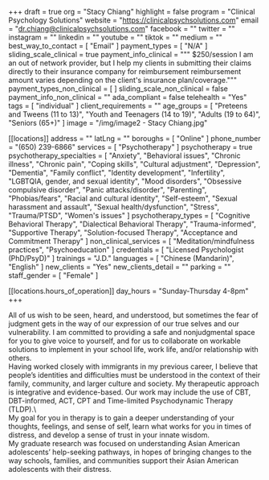 +++
draft = true
org = "Stacy Chiang"
highlight = false
program = "Clinical Psychology Solutions"
website = "https://clinicalpsychsolutions.com"
email = "dr.chiang@clinicalpsychsolutions.com"
facebook = ""
twitter = ""
instagram = ""
linkedin = ""
youtube = ""
tiktok = ""
medium = ""
best_way_to_contact = [ "Email" ]
payment_types = [ "N/A" ]
sliding_scale_clinical = true
payment_info_clinical = """
$250/session
I am an out of network provider, but I help my clients in submitting their claims directly to their insurance company for reimbursement reimbursement amount varies depending on the client's insurance plan/coverage."""
payment_types_non_clinical = [ ]
sliding_scale_non_clinical = false
payment_info_non_clinical = ""
ada_compliant = false
telehealth = "Yes"
tags = [ "individual" ]
client_requirements = ""
age_groups = [
  "Preteens and Tweens (11 to 13)",
  "Youth and Teenagers (14 to 19)",
  "Adults (19 to 64)",
  "Seniors (65+)"
]
image = "/img/image2 - Stacy Chiang.jpg"

[[locations]]
address = ""
latLng = ""
boroughs = [ "Online" ]
phone_number = "(650) 239-6866"
services = [ "Psychotherapy" ]
psychotherapy = true
psychotherapy_specialties = [
  "Anxiety",
  "Behavioral issues",
  "Chronic illness",
  "Chronic pain",
  "Coping skills",
  "Cultural adjustment",
  "Depression",
  "Dementia",
  "Family conflict",
  "Identity development",
  "Infertility",
  "LGBTQIA, gender, and sexual identity",
  "Mood disorders",
  "Obsessive compulsive disorder",
  "Panic attacks/disorder",
  "Parenting",
  "Phobias/fears",
  "Racial and cultural identity",
  "Self-esteem",
  "Sexual harassment and assault",
  "Sexual health/dysfunction",
  "Stress",
  "Trauma/PTSD",
  "Women's issues"
]
psychotherapy_types = [
  "Cognitive Behavioral Therapy",
  "Dialectical Behavioral Therapy",
  "Trauma-informed",
  "Supportive Therapy",
  "Solution-focused Therapy",
  "Acceptance and Commitment Therapy"
]
non_clinical_services = [ "Meditation/mindfulness practices", "Psychoeducation" ]
credentials = [ "Licensed Psychologist (PhD/PsyD)" ]
trainings = "J.D."
languages = [ "Chinese (Mandarin)", "English" ]
new_clients = "Yes"
new_clients_detail = ""
parking = ""
staff_gender = [ "Female" ]

  [[locations.hours_of_operation]]
  day_hours = "Sunday-Thursday 4-8pm"
+++

All of us wish to be seen, heard, and understood, but sometimes the fear of judgment gets in the way of our expression of our true selves and our vulnerability. I am committed to providing a safe and nonjudgmental space for you to give voice to yourself, and for us to collaborate on workable solutions to implement in your school life, work life, and/or relationship with others. <br>
Having worked closely with immigrants in my previous career, I believe that people’s identities and difficulties must be understood in the context of their family, community, and larger culture and society.  My therapeutic approach is integrative and evidence-based. Our work may include the use of CBT, DBT-informed, ACT, CPT and Time-limited Psychodynamic Therapy (TLDP).\ <br>
My goal for you in therapy is to gain a deeper understanding of your thoughts, feelings, and sense of self, learn what works for you in times of distress, and develop a sense of trust in your innate wisdom. <br>
My graduate research was focused on understanding Asian American adolescents’ help-seeking pathways, in hopes of bringing changes to the way schools, families, and communities support their Asian American adolescents with their distress. <br>

